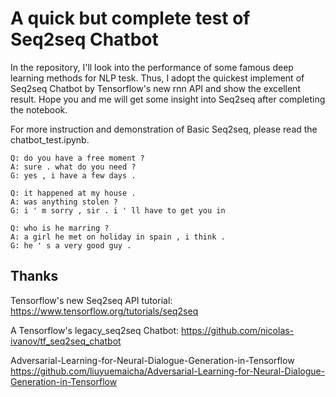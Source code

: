 # A quick but complete test of Seq2seq Chatbot

In the repository, I'll look into the performance of some famous deep learning methods for NLP tesk. 
Thus, I adopt the quickest implement of Seq2seq Chatbot by Tensorflow's new rnn API and show the excellent result. 
Hope you and me will get some insight into Seq2seq after completing the notebook.

For more instruction and demonstration of Basic Seq2seq, please read the chatbot_test.ipynb.

```
Q: do you have a free moment ?
A: sure . what do you need ?
G: yes , i have a few days .

Q: it happened at my house .
A: was anything stolen ?
G: i ' m sorry , sir . i ' ll have to get you in

Q: who is he marring ?
A: a girl he met on holiday in spain , i think .
G: he ' s a very good guy .
```

## Thanks

Tensorflow's new Seq2seq API tutorial: https://www.tensorflow.org/tutorials/seq2seq

A Tensorflow's legacy_seq2seq Chatbot: https://github.com/nicolas-ivanov/tf_seq2seq_chatbot

Adversarial-Learning-for-Neural-Dialogue-Generation-in-Tensorflow https://github.com/liuyuemaicha/Adversarial-Learning-for-Neural-Dialogue-Generation-in-Tensorflow
